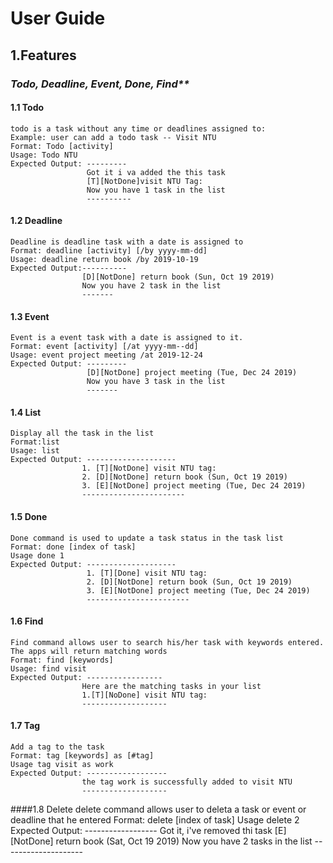 # **User Guide**

## 1.Features

### _Todo, Deadline, Event, Done, Find**_ 

#### 1.1 Todo   
    todo is a task without any time or deadlines assigned to: 
    Example: user can add a todo task -- Visit NTU 
    Format: Todo [activity]
    Usage: Todo NTU 
    Expected Output: ---------
                     Got it i va added the this task
                     [T][NotDone]visit NTU Tag:
                     Now you have 1 task in the list
                     ----------
       
#### 1.2 Deadline
    Deadline is deadline task with a date is assigned to
    Format: deadline [activity] [/by yyyy-mm-dd]
    Usage: deadline return book /by 2019-10-19
    Expected Output:----------
                    [D][NotDone] return book (Sun, Oct 19 2019)
                    Now you have 2 task in the list
                    -------
                 
#### 1.3 Event
    Event is a event task with a date is assigned to it. 
    Format: event [activity] [/at yyyy-mm--dd]
    Usage: event project meeting /at 2019-12-24
    Expected Output: ---------
                     [D][NotDone] project meeting (Tue, Dec 24 2019)
                     Now you have 3 task in the list
                     -------


#### 1.4 List 
    Display all the task in the list 
    Format:list
    Usage: list
    Expected Output: --------------------
                    1. [T][NotDone] visit NTU tag:
                    2. [D][NotDone] return book (Sun, Oct 19 2019)
                    3. [E][NotDone] project meeting (Tue, Dec 24 2019)
                    -----------------------
                         
#### 1.5 Done 
    Done command is used to update a task status in the task list 
    Format: done [index of task]
    Usage done 1 
    Expected Output: --------------------
                     1. [T][Done] visit NTU tag:
                     2. [D][NotDone] return book (Sun, Oct 19 2019)
                     3. [E][NotDone] project meeting (Tue, Dec 24 2019)
                     -----------------------
                     
#### 1.6 Find 
    Find command allows user to search his/her task with keywords entered. The apps will return matching words
    Format: find [keywords]
    Usage: find visit
    Expected Output: -----------------
                    Here are the matching tasks in your list
                    1.[T][NoDone] visit NTU tag:
                    -------------------
                    
#### 1.7 Tag
    Add a tag to the task 
    Format: tag [keywords] as [#tag]
    Usage tag visit as work 
    Expected Output: ------------------
                    the tag work is successfully added to visit NTU 
                    -------------------
 
####1.8 Delete 
    delete command allows user to deleta a task or event or deadline that he entered
    Format: delete [index of task]
    Usage delete 2
    Expected Output: ------------------
                    Got it, i've removed thi task 
                    [E][NotDone] return book (Sat, Oct 19 2019)
                    Now you have 2 tasks in the list
                    --------------------
 
